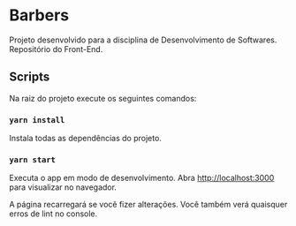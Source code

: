 # Barbers

Projeto desenvolvido para a disciplina de Desenvolvimento de Softwares. Repositório do Front-End.

## Scripts

Na raiz do projeto execute os seguintes comandos:

### `yarn install` 

Instala todas as dependências do projeto.

### `yarn start`

Executa o app em modo de desenvolvimento.
Abra [http://localhost:3000](http://localhost:3000) para visualizar no navegador.

A página recarregará se você fizer alterações.
Você também verá quaisquer erros de lint no console.
